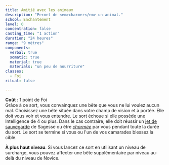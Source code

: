 ```yaml
---
title: Amitié avec les animaux
description: "Permet de <em>charmer</em> un animal."
school: Enchantement
level: 0
concentration: false
casting_time: "1 action"
duration: "24 heures"
range: "9 mètres"
components:
  verbal: true
  somatic: true
  material: true
  materials: "un peu de nourriture"
classes:
  - Foi
ritual: false

---
```

**Coût** : 1 point de Foi  
Grâce à ce sort, vous convainquez une bête que vous ne lui voulez aucun mal. Choisissez une bête située dans votre champ de vision et à portée. Elle doit vous voir et vous entendre. Le sort échoue si elle possède une Intelligence de 4 ou plus. Dans le cas contraire, elle doit réussir un [jet de sauvegarde](/utiliser-les-caracteristiques/#jets-de-sauvegarde) de Sagesse ou être [_charmée_](/gerer-la-sante-du-personnage/#charme) par vous pendant toute la durée du sort. Le sort se termine si vous ou l'un de vos camarades blessez la cible.

**À plus haut niveau**. Si vous lancez ce sort en utilisant un niveau de surcharge, vous pouvez affecter une bête supplémentaire par niveau au-delà du niveau de Novice.

